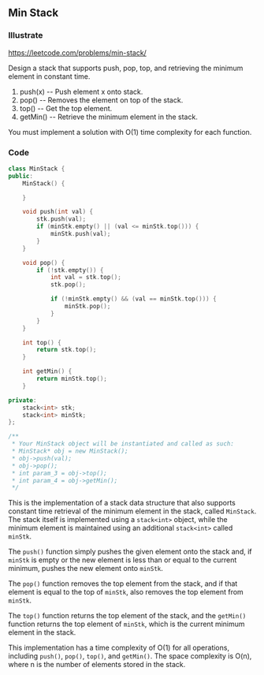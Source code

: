 ## Min Stack
### Illustrate
<https://leetcode.com/problems/min-stack/>

Design a stack that supports push, pop, top, and retrieving the minimum element in constant time.

1. push(x) -- Push element x onto stack.
2. pop() -- Removes the element on top of the stack.
3. top() -- Get the top element.
4. getMin() -- Retrieve the minimum element in the stack.

You must implement a solution with O(1) time complexity for each function.

### Code
```cpp
class MinStack {
public:
    MinStack() {

    }

    void push(int val) {
        stk.push(val);
        if (minStk.empty() || (val <= minStk.top())) {
            minStk.push(val);
        }
    }

    void pop() {
        if (!stk.empty()) {
            int val = stk.top();
            stk.pop();

            if (!minStk.empty() && (val == minStk.top())) {
                minStk.pop();
            }
        }
    }

    int top() {
        return stk.top();
    }

    int getMin() {
        return minStk.top();
    }

private:
    stack<int> stk;
    stack<int> minStk;
};

/**
 * Your MinStack object will be instantiated and called as such:
 * MinStack* obj = new MinStack();
 * obj->push(val);
 * obj->pop();
 * int param_3 = obj->top();
 * int param_4 = obj->getMin();
 */
```

This is the implementation of a stack data structure that also supports constant time retrieval of the minimum element in the stack, called `MinStack`. The stack itself is implemented using a `stack<int>` object, while the minimum element is maintained using an additional `stack<int>` called `minStk`.

The `push()` function simply pushes the given element onto the stack and, if `minStk` is empty or the new element is less than or equal to the current minimum, pushes the new element onto `minStk`.

The `pop()` function removes the top element from the stack, and if that element is equal to the top of `minStk`, also removes the top element from `minStk`.

The `top()` function returns the top element of the stack, and the `getMin()` function returns the top element of `minStk`, which is the current minimum element in the stack.

This implementation has a time complexity of O(1) for all operations, including `push()`, `pop()`, `top()`, and `getMin()`. The space complexity is O(n), where n is the number of elements stored in the stack.
